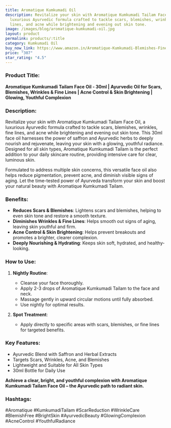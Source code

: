 ```yaml
---
title: Aromatique Kumkumadi Oil
description: Revitalize your skin with Aromatique Kumkumadi Tailam Face Oil, a
  luxurious Ayurvedic formula crafted to tackle scars, blemishes, wrinkles, fine
  lines, and acne while brightening and evening out skin tone.
image: /images/blog/aromatique-kumkumadi-oil.jpg
layout: product
permalink: products/:title
category: Kumkumadi Oil
buy_now_link: https://www.amazon.in/Aromatique-Kumkumadi-Blemishes-Finelines-Brightening-Kumkumadi/dp/B0BYXWF3XM/ref=sr_1_41?crid=18A5C0Q4K6NJM&tag=m0150-21
price: "307"
star_rating: "4.5"
---
```

### Product Title:
**Aromatique Kumkumadi Tailam Face Oil - 30ml | Ayurvedic Oil for Scars, Blemishes, Wrinkles & Fine Lines | Acne Control & Skin Brightening | Glowing, Youthful Complexion**

### Description:
Revitalize your skin with Aromatique Kumkumadi Tailam Face Oil, a luxurious Ayurvedic formula crafted to tackle scars, blemishes, wrinkles, fine lines, and acne while brightening and evening out skin tone. This 30ml face oil harnesses the power of saffron and Ayurvedic herbs to deeply nourish and rejuvenate, leaving your skin with a glowing, youthful radiance. Designed for all skin types, Aromatique Kumkumadi Tailam is the perfect addition to your daily skincare routine, providing intensive care for clear, luminous skin.

Formulated to address multiple skin concerns, this versatile face oil also helps reduce pigmentation, prevent acne, and diminish visible signs of aging. Let the time-tested power of Ayurveda transform your skin and boost your natural beauty with Aromatique Kumkumadi Tailam.

### Benefits:
- **Reduces Scars & Blemishes**: Lightens scars and blemishes, helping to even skin tone and restore a smooth texture.
- **Diminishes Wrinkles & Fine Lines**: Helps smooth out signs of aging, leaving skin youthful and firm.
- **Acne Control & Skin Brightening**: Helps prevent breakouts and promotes a brighter, clearer complexion.
- **Deeply Nourishing & Hydrating**: Keeps skin soft, hydrated, and healthy-looking.

### How to Use:
1. **Nightly Routine**:
   - Cleanse your face thoroughly.
   - Apply 2-3 drops of Aromatique Kumkumadi Tailam to the face and neck.
   - Massage gently in upward circular motions until fully absorbed.
   - Use nightly for optimal results.

2. **Spot Treatment**:
   - Apply directly to specific areas with scars, blemishes, or fine lines for targeted benefits.

### Key Features:
- Ayurvedic Blend with Saffron and Herbal Extracts
- Targets Scars, Wrinkles, Acne, and Blemishes
- Lightweight and Suitable for All Skin Types
- 30ml Bottle for Daily Use

**Achieve a clear, bright, and youthful complexion with Aromatique Kumkumadi Tailam Face Oil – the Ayurvedic path to radiant skin.**

### Hashtags:
#Aromatique #KumkumadiTailam #ScarReduction #WrinkleCare #BlemishFree #BrightSkin #AyurvedicBeauty #GlowingComplexion #AcneControl #YouthfulRadiance
